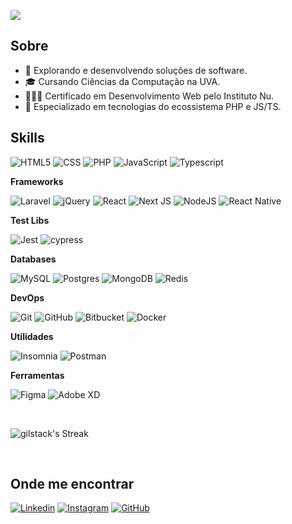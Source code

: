 ![](https://komarev.com/ghpvc/?username=gilstack&color=006bed)

## Sobre

- 🤔 Explorando e desenvolvendo soluções de software.
- 🎓 Cursando Ciências da Computação na UVA.
- 👨🏻‍💻 Certificado em Desenvolvimento Web pelo Instituto Nu.
- 🌱 Especializado em tecnologias do ecossistema PHP e JS/TS.

## Skills

![HTML5](https://img.shields.io/badge/-HTML5-333333?style=flat&logo=HTML5)
![CSS](https://img.shields.io/badge/-CSS-333333?style=flat&logo=CSS3&logoColor=1572B6)
![PHP](https://img.shields.io/badge/php-333333?style=flat&logo=php)
![JavaScript](https://img.shields.io/badge/-JavaScript-333333?style=flat&logo=javascript)
![Typescript](https://shields.io/badge/TypeScript-333333?logo=TypeScript&logoColor=3178C6)

**Frameworks**

![Laravel](https://img.shields.io/badge/laravel-333333?style=flat&logo=laravel)
![jQuery](https://img.shields.io/badge/jquery-333333?style=flat&logo=jquery)
![React](https://img.shields.io/badge/-React-333333?style=flat&logo=react)
![Next JS](https://img.shields.io/badge/Next-333333?style=flat&logo=next.js)
![NodeJS](https://img.shields.io/badge/node.js-333333?style=flat&logo=node.js)
![React Native](https://img.shields.io/badge/-React%20Native-333333?style=flat&logo=react)

**Test Libs**

![Jest](https://img.shields.io/badge/-Jest-333333?style=flat&logo=jest)
![cypress](https://img.shields.io/badge/-cypress-333333?style=flat&logo=cypress)

**Databases**

![MySQL](https://img.shields.io/badge/-MySQL-333333?style=flat&logo=mysql)
![Postgres](https://img.shields.io/badge/postgres-333333?style=flat&logo=postgresql)
![MongoDB](https://img.shields.io/badge/-MongoDB-333333?style=flat&logo=mongodb)
![Redis](https://img.shields.io/badge/Redis-333333?style=flat&logo=redis)

**DevOps**

![Git](https://img.shields.io/badge/-Git-333333?style=flat&logo=git)
![GitHub](https://img.shields.io/badge/-GitHub-333333?style=flat&logo=github)
![Bitbucket](https://img.shields.io/badge/-Bitbucket-333333?style=flat&logo=bitbucket)
![Docker](https://img.shields.io/badge/-Docker-333333?style=flat&logo=docker)

**Utilidades**

![Insomnia](https://img.shields.io/badge/-Insomnia-333333?style=flat&logo=insomnia)
![Postman](https://img.shields.io/badge/-Postman-333333?style=flat&logo=postman)

**Ferramentas**

![Figma](https://img.shields.io/badge/-Figma-333333?style=flat&logo=figma&logoColor=007ACC)
![Adobe XD](https://img.shields.io/badge/-Adobe%20XD-333333?style=flat&logo=adobe-xd&logoColor=007ACC)

<br/>

![gilstack's Streak](https://github-readme-streak-stats.herokuapp.com/?user=gilstack&theme=tokyonight&hide_border=false)

<br/>

## Onde me encontrar

[![Linkedin](https://img.shields.io/badge/-gilstack-blue?style=flat-square&logo=Linkedin&logoColor=white&link=LINK-DO-SEU-LINKEDIN)](https://www.linkedin.com/in/glmrdev/)
[![Instagram](https://img.shields.io/badge/-glmrdev-red?style=flat-square&logo=Instagram&logoColor=white&link=LINK-DO-SEU-LINKEDIN)](https://www.instagram.com/glmrdev/)
[![GitHub](https://img.shields.io/github/followers/gilstack?label=follow&style=social)](https://github.com/gilstack)
